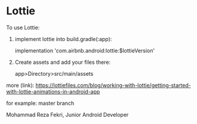 # Lottie
To use Lottie:
  1. implement lottie into build.gradle(:app):
   
      implementation 'com.airbnb.android:lottie:$lottieVersion'
  2. Create assets and add your files there:
  
      app>Directory>src/main/assets
      
more (link):
https://lottiefiles.com/blog/working-with-lottie/getting-started-with-lottie-animations-in-android-app

for example:
  master branch

Mohammad Reza Fekri, Junior Android Developer
